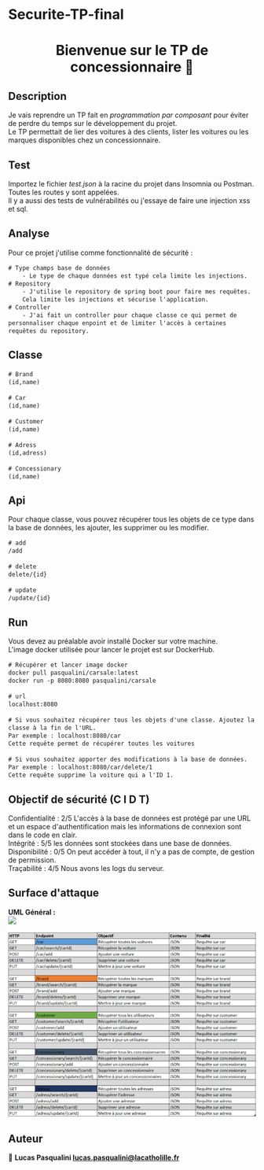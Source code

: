 # Securite-TP-final

<h1 align="center">Bienvenue sur le TP de concessionnaire 👋</h1>

## Description  
Je vais reprendre un TP fait en *programmation par composant* pour éviter de perdre du temps sur le développement du projet.  
Le TP permettait de lier des voitures à des clients, lister les voitures ou les marques disponibles chez un concessionnaire.  


## Test  
Importez le fichier *test.json* à la racine du projet dans Insomnia ou Postman. Toutes les routes y sont appelées.  
Il y a aussi des tests de vulnérabilités ou j'essaye de faire une injection xss et sql.  


## Analyse  
Pour ce projet j'utilise comme fonctionnalité de sécurité :
```
# Type champs base de données
    - Le type de chaque données est typé cela limite les injections.
# Repository
    - J'utilise le repository de spring boot pour faire mes requêtes.
    Cela limite les injections et sécurise l'application.
# Controller
    - J'ai fait un controller pour chaque classe ce qui permet de personnaliser chaque enpoint et de limiter l'accès à certaines requêtes du repository.
```


## Classe
```
# Brand
(id,name)

# Car
(id,name)

# Customer
(id,name)

# Adress
(id,adress)

# Concessionary
(id,name)
```


## Api  
Pour chaque classe, vous pouvez récupérer tous les objets de ce type dans la base de données, les ajouter, les supprimer ou les modifier.
```
# add
/add

# delete
delete/{id}

# update
/update/{id}
```


## Run  
Vous devez au préalable avoir installé Docker sur votre machine.  
L'image docker utilisée pour lancer le projet est sur DockerHub.
```
# Récupérer et lancer image docker
docker pull pasqualini/carsale:latest
docker run -p 8080:8080 pasqualini/carsale

# url
localhost:8080

# Si vous souhaitez récupérer tous les objets d'une classe. Ajoutez la classe à la fin de l'URL.
Par exemple : localhost:8080/car
Cette requête permet de récupérer toutes les voitures

# Si vous souhaitez apporter des modifications à la base de données.
Par exemple : localhost:8080/car/delete/1
Cette requête supprime la voiture qui a l'ID 1.
```


## Objectif de sécurité (C I D T)  
Confidentialité : 2/5 L'accès à la base de données est protégé par une URL et un espace d'authentification mais les informations de
connexion sont dans le code en clair.  
Intégrité : 5/5 les données sont stockées dans une base de données.  
Disponibilité : 0/5 On peut accéder à tout, il n'y a pas de compte, de gestion de permission.  
Traçabilité : 4/5 Nous avons les logs du serveur.


## Surface d'attaque
**UML Général :**  
[![](https://mermaid.ink/img/eyJjb2RlIjoiZ3JhcGggTFJcbiAgQVtcIi9jYXJcIl0gLS0-IEI-Y2FyX3RhYmxlXVxuICBDW1wiL2Nhci9zZWFyY2gve2NhcklkfVwiXSAtLT4gQlxuICBEW1wiL2Nhci9hZGRcIl0gLS0-IEJcbiAgRVtcIi9jYXIvZGVsZXRlL3tjYXJJZH1cIl0gLS0-IEJcbiAgRltcIi9jYXIvdXBkYXRlL3tjYXJJZH1cIl0gLS0-IEJcblxuICBHW1wiL2FkcmVzc1wiXSAtLT4gSD5hZHJlc3NfdGFibGVdXG4gIElbXCIvYWRyZXNzL3NlYXJjaC97YWRyZXNzSWR9XCJdIC0tPiBIXG4gIEpbXCIvYWRyZXNzL2FkZFwiXSAtLT4gSFxuICBLW1wiL2FkcmVzcy9kZWxldGUve2FkcmVzc0lkfVwiXSAtLT4gSFxuICBMW1wiL2FkcmVzcy91cGRhdGUve2FkcmVzc0lkfVwiXSAtLT4gSFxuXG4gIE1bXCIvYnJhbmRcIl0gLS0-IE4-YnJhbmRfdGFibGVdXG4gIE9bXCIvYnJhbmQvc2VhcmNoL3ticmFuZElkfVwiXSAtLT4gTlxuICBQW1wiL2JyYW5kL2FkZFwiXSAtLT4gTlxuICBRW1wiL2JyYW5kL2RlbGV0ZS97YnJhbmRJZH1cIl0gLS0-IE5cbiAgUltcIi9icmFuZC91cGRhdGUve2JyYW5kSWR9XCJdIC0tPiBOXG5cbiAgU1tcIi9jdXN0b21lclwiXSAtLT4gVD5jdXN0b21lcl90YWJsZV1cbiAgVVtcIi9jdXN0b21lci9zZWFyY2gve2N1c3RvbWVySWR9XCJdIC0tPiBUXG4gIFZbXCIvY3VzdG9tZXIvYWRkXCJdIC0tPiBUXG4gIFdbXCIvY3VzdG9tZXIvZGVsZXRlL3tjdXN0b21lcklkfVwiXSAtLT4gVFxuICBYW1wiL2N1c3RvbWVyL3VwZGF0ZS97Y3VzdG9tZXJJZH1cIl0gLS0-IFRcblxuICBZW1wiL2NvbmNlc3Npb25hcnlcIl0gLS0-IFo-Y29uY2Vzc2lvbmFyeV90YWJsZV1cbiAgQUFbXCIvY29uY2Vzc2lvbmFyeS9zZWFyY2gve2NvbmNlc3Npb25hcnlJZH1cIl0gLS0-IFpcbiAgQUJbXCIvY29uY2Vzc2lvbmFyeS9hZGRcIl0gLS0-IFpcbiAgQUNbXCIvY29uY2Vzc2lvbmFyeS9kZWxldGUve2NvbmNlc3Npb25hcnlJZH1cIl0gLS0-IFpcbiAgQURbXCIvY29uY2Vzc2lvbmFyeS91cGRhdGUve2NvbmNlc3Npb25hcnlJZH1cIl0gLS0-IFpcblxuICBCIC0tPiBiZGRbKEJERCldXG4gIEggLS0-IGJkZFxuICBOIC0tPiBiZGRcbiAgVCAtLT4gYmRkXG4gIFogLS0-IGJkZFxuXG4gIEFFW2VuZF91c2VyXSAtLT4gQUZbQVBJXVxuICBBRiAtLT4gQUdbZG9ja2VyXVxuICBBRyAtLT4gTGludXgiLCJtZXJtYWlkIjp7fSwidXBkYXRlRWRpdG9yIjpmYWxzZX0)](https://mermaid-js.github.io/mermaid-live-editor/#/edit/eyJjb2RlIjoiZ3JhcGggTFJcbiAgQVtcIi9jYXJcIl0gLS0-IEI-Y2FyX3RhYmxlXVxuICBDW1wiL2Nhci9zZWFyY2gve2NhcklkfVwiXSAtLT4gQlxuICBEW1wiL2Nhci9hZGRcIl0gLS0-IEJcbiAgRVtcIi9jYXIvZGVsZXRlL3tjYXJJZH1cIl0gLS0-IEJcbiAgRltcIi9jYXIvdXBkYXRlL3tjYXJJZH1cIl0gLS0-IEJcblxuICBHW1wiL2FkcmVzc1wiXSAtLT4gSD5hZHJlc3NfdGFibGVdXG4gIElbXCIvYWRyZXNzL3NlYXJjaC97YWRyZXNzSWR9XCJdIC0tPiBIXG4gIEpbXCIvYWRyZXNzL2FkZFwiXSAtLT4gSFxuICBLW1wiL2FkcmVzcy9kZWxldGUve2FkcmVzc0lkfVwiXSAtLT4gSFxuICBMW1wiL2FkcmVzcy91cGRhdGUve2FkcmVzc0lkfVwiXSAtLT4gSFxuXG4gIE1bXCIvYnJhbmRcIl0gLS0-IE4-YnJhbmRfdGFibGVdXG4gIE9bXCIvYnJhbmQvc2VhcmNoL3ticmFuZElkfVwiXSAtLT4gTlxuICBQW1wiL2JyYW5kL2FkZFwiXSAtLT4gTlxuICBRW1wiL2JyYW5kL2RlbGV0ZS97YnJhbmRJZH1cIl0gLS0-IE5cbiAgUltcIi9icmFuZC91cGRhdGUve2JyYW5kSWR9XCJdIC0tPiBOXG5cbiAgU1tcIi9jdXN0b21lclwiXSAtLT4gVD5jdXN0b21lcl90YWJsZV1cbiAgVVtcIi9jdXN0b21lci9zZWFyY2gve2N1c3RvbWVySWR9XCJdIC0tPiBUXG4gIFZbXCIvY3VzdG9tZXIvYWRkXCJdIC0tPiBUXG4gIFdbXCIvY3VzdG9tZXIvZGVsZXRlL3tjdXN0b21lcklkfVwiXSAtLT4gVFxuICBYW1wiL2N1c3RvbWVyL3VwZGF0ZS97Y3VzdG9tZXJJZH1cIl0gLS0-IFRcblxuICBZW1wiL2NvbmNlc3Npb25hcnlcIl0gLS0-IFo-Y29uY2Vzc2lvbmFyeV90YWJsZV1cbiAgQUFbXCIvY29uY2Vzc2lvbmFyeS9zZWFyY2gve2NvbmNlc3Npb25hcnlJZH1cIl0gLS0-IFpcbiAgQUJbXCIvY29uY2Vzc2lvbmFyeS9hZGRcIl0gLS0-IFpcbiAgQUNbXCIvY29uY2Vzc2lvbmFyeS9kZWxldGUve2NvbmNlc3Npb25hcnlJZH1cIl0gLS0-IFpcbiAgQURbXCIvY29uY2Vzc2lvbmFyeS91cGRhdGUve2NvbmNlc3Npb25hcnlJZH1cIl0gLS0-IFpcblxuICBCIC0tPiBiZGRbKEJERCldXG4gIEggLS0-IGJkZFxuICBOIC0tPiBiZGRcbiAgVCAtLT4gYmRkXG4gIFogLS0-IGJkZFxuXG4gIEFFW2VuZF91c2VyXSAtLT4gQUZbQVBJXVxuICBBRiAtLT4gQUdbZG9ja2VyXVxuICBBRyAtLT4gTGludXgiLCJtZXJtYWlkIjp7fSwidXBkYXRlRWRpdG9yIjpmYWxzZX0)

![schema surface attaque!](/image/surface_attaque.PNG "schéma surface attaque")


## Auteur

👤 **Lucas Pasqualini <lucas.pasqualini@lacatholille.fr>**
